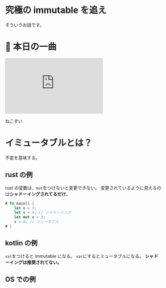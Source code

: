 # 究極の immutable を追え

そういうお話です。

# 🎵 本日の一曲

<iframe width="312" height="176" src="https://ext.nicovideo.jp/thumb/sm44759090" scrolling="no" style="border:solid 1px #ccc;" frameborder="0"><a href="https://www.nicovideo.jp/watch/sm44759090">Cat Swing feat. 小夜／SAYO</a></iframe>

ねこすい

# イミュータブルとは？

不変を意味する。

## rust の例

rust の変数は、`mut`をつけないと変更できない。
変更されているように見えるのは**シャドーイングされてるだけ**。

```rust
# fn main() {
    let x = 3;
    let x = 4; // シャドーイング
    let mut x = 3;
    x = 4; // ミュータブル
# }
```

## kotlin の例

`val`をつけると immutable になる。 `var`にするとミュータブルになる。
**シャドーイングは推奨されてない。**

## OS での例
